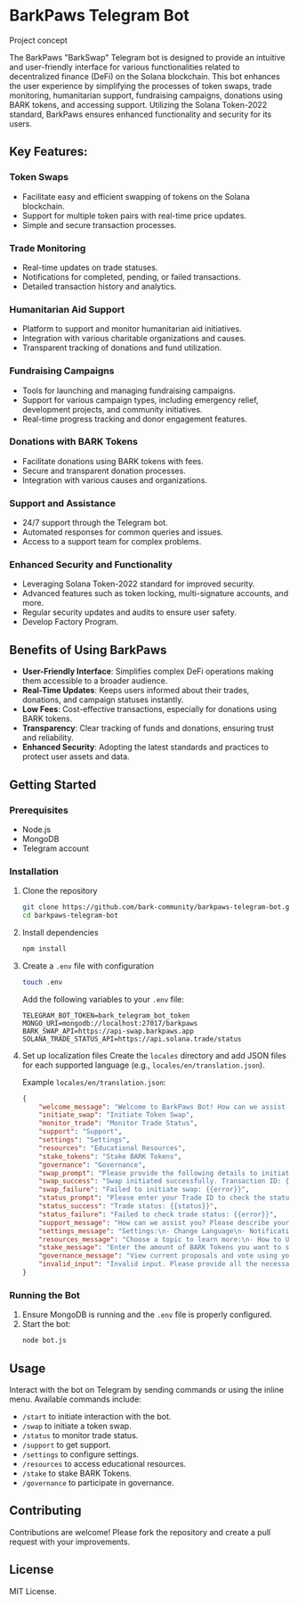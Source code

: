 # BarkPaws Telegram Bot
Project concept

The BarkPaws "BarkSwap" Telegram bot is designed to provide an intuitive and user-friendly interface for various functionalities related to decentralized finance (DeFi) on the Solana blockchain. This bot enhances the user experience by simplifying the processes of token swaps, trade monitoring, humanitarian support, fundraising campaigns, donations using BARK tokens, and accessing support. Utilizing the Solana Token-2022 standard, BarkPaws ensures enhanced functionality and security for its users.

## Key Features:

### Token Swaps
- Facilitate easy and efficient swapping of tokens on the Solana blockchain.
- Support for multiple token pairs with real-time price updates.
- Simple and secure transaction processes.

### Trade Monitoring
- Real-time updates on trade statuses.
- Notifications for completed, pending, or failed transactions.
- Detailed transaction history and analytics.

### Humanitarian Aid Support
- Platform to support and monitor humanitarian aid initiatives.
- Integration with various charitable organizations and causes.
- Transparent tracking of donations and fund utilization.

### Fundraising Campaigns
- Tools for launching and managing fundraising campaigns.
- Support for various campaign types, including emergency relief, development projects, and community initiatives.
- Real-time progress tracking and donor engagement features.

### Donations with BARK Tokens
- Facilitate donations using BARK tokens with fees.
- Secure and transparent donation processes.
- Integration with various causes and organizations.

### Support and Assistance
- 24/7 support through the Telegram bot.
- Automated responses for common queries and issues.
- Access to a support team for complex problems.

### Enhanced Security and Functionality
- Leveraging Solana Token-2022 standard for improved security.
- Advanced features such as token locking, multi-signature accounts, and more.
- Regular security updates and audits to ensure user safety.
- Develop Factory Program.

## Benefits of Using BarkPaws
- **User-Friendly Interface**: Simplifies complex DeFi operations making them accessible to a broader audience.
- **Real-Time Updates**: Keeps users informed about their trades, donations, and campaign statuses instantly.
- **Low Fees**: Cost-effective transactions, especially for donations using BARK tokens.
- **Transparency**: Clear tracking of funds and donations, ensuring trust and reliability.
- **Enhanced Security**: Adopting the latest standards and practices to protect user assets and data.

## Getting Started

### Prerequisites
- Node.js
- MongoDB
- Telegram account

### Installation

1. Clone the repository
    ```sh
    git clone https://github.com/bark-community/barkpaws-telegram-bot.git
    cd barkpaws-telegram-bot
    ```

2. Install dependencies
    ```sh
    npm install
    ```

3. Create a `.env` file with configuration
    ```sh
    touch .env
    ```

    Add the following variables to your `.env` file:
    ```
    TELEGRAM_BOT_TOKEN=bark_telegram_bot_token
    MONGO_URI=mongodb://localhost:27017/barkpaws
    BARK_SWAP_API=https://api-swap.barkpaws.app
    SOLANA_TRADE_STATUS_API=https://api.solana.trade/status
    ```

4. Set up localization files
    Create the `locales` directory and add JSON files for each supported language (e.g., `locales/en/translation.json`).

    Example `locales/en/translation.json`:
    ```json
    {
        "welcome_message": "Welcome to BarkPaws Bot! How can we assist you today?",
        "initiate_swap": "Initiate Token Swap",
        "monitor_trade": "Monitor Trade Status",
        "support": "Support",
        "settings": "Settings",
        "resources": "Educational Resources",
        "stake_tokens": "Stake BARK Tokens",
        "governance": "Governance",
        "swap_prompt": "Please provide the following details to initiate a token swap:\n1. Token to Swap From\n2. Token to Swap To\n3. Amount\n4. Confirm Wallet Address",
        "swap_success": "Swap initiated successfully. Transaction ID: {{txId}}",
        "swap_failure": "Failed to initiate swap: {{error}}",
        "status_prompt": "Please enter your Trade ID to check the status:",
        "status_success": "Trade status: {{status}}",
        "status_failure": "Failed to check trade status: {{error}}",
        "support_message": "How can we assist you? Please describe your issue, and our support team will get back to you shortly.",
        "settings_message": "Settings:\n- Change Language\n- Notification Preferences\n- Security Settings",
        "resources_message": "Choose a topic to learn more:\n- How to Use BarkPaws Bot\n- Understanding DeFi\n- FAQs",
        "stake_message": "Enter the amount of BARK Tokens you want to stake:",
        "governance_message": "View current proposals and vote using your BARK Tokens.",
        "invalid_input": "Invalid input. Please provide all the necessary details."
    }
    ```

### Running the Bot

1. Ensure MongoDB is running and the `.env` file is properly configured.
2. Start the bot:
    ```sh
    node bot.js
    ```

## Usage

Interact with the bot on Telegram by sending commands or using the inline menu. Available commands include:
- `/start` to initiate interaction with the bot.
- `/swap` to initiate a token swap.
- `/status` to monitor trade status.
- `/support` to get support.
- `/settings` to configure settings.
- `/resources` to access educational resources.
- `/stake` to stake BARK Tokens.
- `/governance` to participate in governance.

## Contributing

Contributions are welcome! Please fork the repository and create a pull request with your improvements.

## License

MIT License.